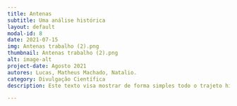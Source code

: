 ```yaml
---
title: Antenas
subtitle: Uma análise histórica
layout: default
modal-id: 8
date: 2021-07-15
img: Antenas trabalho (2).png
thumbnail: Antenas trabalho (2).png
alt: image-alt
project-date: Agosto 2021
autores: Lucas, Matheus Machado, Natalio.
category: Divulgação Científica
description: Este texto visa mostrar de forma simples todo o trajeto histórico das antenas, desde o que levou a sua criação até seu uso em comunicação espacial. Nele, iremos apresentar os diversos modelos de antena e, como são utilizados em diferentes situações, muitas dessas presentes em nosso dia a dia. Além disso, mostraremos também como o ambiente espacial pode influenciar no tráfego de informações por satélite.

---
```

